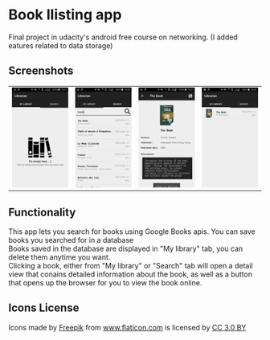 # Book llisting app
Final project in udacity's android free course on networking. (I added eatures related to data storage)
## Screenshots
|   |   |   |   |
| - | - | - | - |
| <img src="screenshots/1.png"> | <img src="screenshots/2.png"> | <img src="screenshots/3.png"> | <img src="screenshots/4.png"> |
## Functionality
This app lets you search for books using Google Books apis. You can save books you searched for in a database<br/>
Books saved in the database are displayed in "My library" tab, you can delete them anytime you want.<br/>
Clicking a book, either from "My library" or "Search" tab will open a detail view that conains detailed information about the book,
as well as a button that opens up the browser for you to view the book online.
## Icons License
<div>Icons made by <a href="http://www.freepik.com" title="Freepik">Freepik</a> from <a href="https://www.flaticon.com/" title="Flaticon">www.flaticon.com</a> is licensed by <a href="http://creativecommons.org/licenses/by/3.0/" title="Creative Commons BY 3.0" target="_blank">CC 3.0 BY</a></div>
